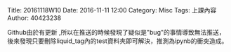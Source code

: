 Title: 20161118W10
Date: 2016-11-11 12:00
Category: Misc
Tags: 上課內容
Author: 40423238
<!-- PELICAN_END_SUMMARY -->


<p> Github由於有更新 ,所以在推送的時候發現了疑似是"bug"的事情導致無法推送，後來發現只要刪除liquid_tag內的test資料夾即可解決，推測為ipynb的衝突造成。 </p>

